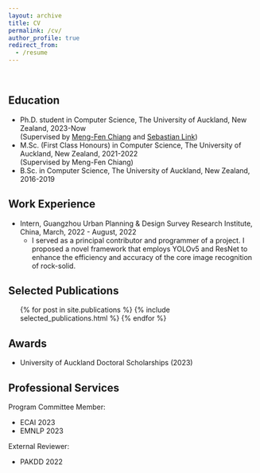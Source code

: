 ```yaml
---
layout: archive
title: CV
permalink: /cv/
author_profile: true
redirect_from:
  - /resume
---
```



<br>

## Education
* Ph.D. student in Computer Science, The University of Auckland, New Zealand, 2023-Now <br>
(Supervised by [Meng-Fen Chiang](https://ankechiang.github.io/) and [Sebastian Link](https://profiles.auckland.ac.nz/s-link))
* M.Sc. (First Class Honours) in Computer Science, The University of Auckland, New Zealand, 2021-2022 <br>
(Supervised by Meng-Fen Chiang)
* B.Sc. in Computer Science, The University of Auckland, New Zealand, 2016-2019


## Work Experience
* Intern, Guangzhou Urban Planning & Design Survey Research Institute, China, March, 2022 - August, 2022
  * I served as a principal contributor and programmer of a project. I proposed a novel framework that employs YOLOv5 and ResNet to enhance the efficiency and accuracy of the core image recognition of rock-solid.


## Selected Publications
  <ul>{% for post in site.publications %}
    {% include selected_publications.html %}
  {% endfor %}</ul>


## Awards
* University of Auckland Doctoral Scholarships (2023)


## Professional Services
Program Committee Member:
* ECAI 2023
* EMNLP 2023

External Reviewer:
* PAKDD 2022
